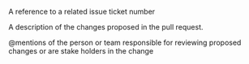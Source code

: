 A reference to a related issue ticket number

A description of the changes proposed in the pull request.

@mentions of the person or team responsible for reviewing proposed changes or are stake holders in the change
